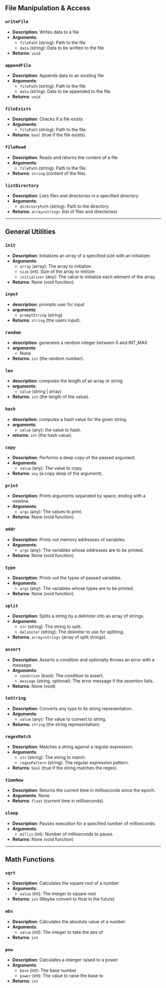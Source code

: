 ## File Manipulation & Access

### `writeFile`

- **Description**: Writes data to a file
- **Arguments**:
  - `filePath` (string): Path to the file
  - `data` (string): Data to be written to the file
- **Returns**: `void` 

### `appendFile`

- **Description**: Appends data to an existing file
- **Arguments**:
  - `filePath` (string): Path to the file
  - `data` (string): Data to be appended to the file
- **Returns**: `void`

### `fileExists`

- **Description**: Checks if a file exists
- **Arguments**:
  - `filePath` (string): Path to the file.
- **Returns**: `bool` (true if the file exists).

### `fileRead`

- **Description**: Reads and returns the content of a file
- **Arguments**:
  - `filePath` (string): Path to the file.
- **Returns**: `string` (content of the file).

### `listDirectory`

- **Description**: Lists files and directories in a specified directory
- **Arguments**:
  - `directoryPath` (string): Path to the directory
- **Returns**: `array<string>` (list of files and directories)

---

## General Utilities

### `init`
- **Description**: Initializes an array of a specified size with an initializer.
- **Arguments**:
  - `array` (array): The array to initialize.
  - `size` (int): Size of the array to initilzie
  - `initializer` (any): The value to initialize each element of the array.
- **Returns**: None (void function).

### `input`
- **description**: prompts user for input 
- **arguments**:
  - `promptString` (string)
- **Returns**: `string` (the users input).

### `random`
- **description**: generates a random integer between 0 and INT_MAX
- **arguments**:
  - None
- **Returns**: `int` (the random number).

### `len`
- **description**: computes the length of an array or string
- **arguments**:
  - `value` (string | array)
- **Returns**: `int` (the length of the value).

### `hash`
- **description**: computes a hash value for the given string.
- **arguments**:
  - `value` (any): the value to hash.
- **returns**: `int` (the hash value).

### `copy`
- **Description**: Performs a deep copy of the passed argument.
- **Arguments**:
  - `value` (any): The value to copy.
- **Returns**: `any` (a copy deep of the argument).

### `print`
- **Description**: Prints arguments separated by space, ending with a newline.
- **Arguments**:
  - `args` (any): The values to print.
- **Returns**: None (void function).

### `addr`
- **Description**: Prints out memory addresses of variables.
- **Arguments**:
  - `args` (any): The variables whose addresses are to be printed.
- **Returns**: None (void function).

### `type`
- **Description**: Prints out the types of passed variables.
- **Arguments**:
  - `args` (any): The variables whose types are to be printed.
- **Returns**: None (void function).

### `split`
- **Description**: Splits a string by a delimiter into an array of strings.
- **Arguments**:
  - `str` (string): The string to split.
  - `delimiter` (string): The delimiter to use for splitting.
- **Returns**: `array<string>` (array of split strings).

### `assert`
- **Description**: Asserts a condition and optionally throws an error with a message.
- **Arguments**:
  - `condition` (bool): The condition to assert.
  - `message` (string, optional): The error message if the assertion fails.
- **Returns**: None (void)

### `toString`
- **Description**: Converts any type to its string representation.
- **Arguments**:
  - `value` (any): The value to convert to string.
- **Returns**: `string` (the string representation).

### `regexMatch`
- **Description**: Matches a string against a regular expression.
- **Arguments**:
  - `str` (string): The string to match.
  - `regexPattern` (string): The regular expression pattern.
- **Returns**: `bool` (true if the string matches the regex).

### `timeNow`
- **Description**: Returns the current time in milliseconds since the epoch.
- **Arguments**: None.
- **Returns**: `float` (current time in milliseconds).

### `sleep`
- **Description**: Pauses execution for a specified number of milliseconds.
- **Arguments**:
  - `millis` (int): Number of milliseconds to pause.
- **Returns**: None (void function)

---

## Math Functions

### `sqrt`
- **Description**: Calculates the square root of a number
- **Arguments**:
  - `value` (int): The integer to square root
- **Returns**: `int` (Maybe convert to float in the future)

### `abs`
- **Description**: Calculates the absolute value of a number
- **Arguments**:
  - `value` (int): The integer to take the abs of
- **Returns**: `int` 

### `pow`
- **Description**: Calculates a interger raised to a power
- **Arguments**:
  - `base` (int): The base number
  - `power` (int): The value to raise the base to
- **Returns**: `int` 

